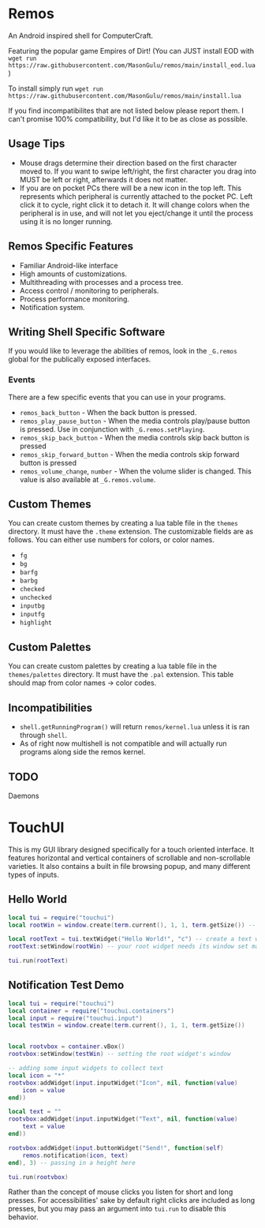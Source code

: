 # Remos
An Android inspired shell for ComputerCraft.

Featuring the popular game Empires of Dirt! (You can JUST install EOD with `wget run https://raw.githubusercontent.com/MasonGulu/remos/main/install_eod.lua`)

To install simply run `wget run https://raw.githubusercontent.com/MasonGulu/remos/main/install.lua`

If you find incompatibilites that are not listed below please report them. I can't promise 100% compatibility, but I'd like it to be as close as possible.

## Usage Tips
* Mouse drags determine their direction based on the first character moved to. If you want to swipe left/right, the first character you drag into MUST be left or right, afterwards it does not matter.
* If you are on pocket PCs there will be a new icon in the top left. This represents which peripheral is currently attached to the pocket PC. Left click it to cycle, right click it to detach it. It will change colors when the peripheral is in use, and will not let you eject/change it until the process using it is no longer running.

## Remos Specific Features
* Familiar Android-like interface
* High amounts of customizations.
* Multithreading with processes and a process tree.
* Access control / monitoring to peripherals.
* Process performance monitoring.
* Notification system.

## Writing Shell Specific Software
If you would like to leverage the abilities of remos, look in the `_G.remos` global for the publically exposed interfaces.

### Events
There are a few specific events that you can use in your programs.
* `remos_back_button` - When the back button is pressed.
* `remos_play_pause_button` - When the media controls play/pause button is pressed. Use in conjunction with `_G.remos.setPlaying`.
* `remos_skip_back_button` - When the media controls skip back button is pressed
* `remos_skip_forward_button` - When the media controls skip forward button is pressed
* `remos_volume_change`, `number` - When the volume slider is changed. This value is also available at `_G.remos.volume`.

## Custom Themes
You can create custom themes by creating a lua table file in the `themes` directory. It must have the `.theme` extension. The customizable fields are as follows. You can either use numbers for colors, or color names.
* `fg`
* `bg`
* `barfg`
* `barbg`
* `checked`
* `unchecked`
* `inputbg`
* `inputfg`
* `highlight`

## Custom Palettes
You can create custom palettes by creating a lua table file in the `themes/palettes` directory. It must have the `.pal` extension. This table should map from color names -> color codes.

## Incompatibilities
* `shell.getRunningProgram()` will return `remos/kernel.lua` unless it is ran through `shell`.
* As of right now multishell is not compatible and will actually run programs along side the remos kernel.

## TODO
Daemons

# TouchUI
This is my GUI library designed specifically for a touch oriented interface. It features horizontal and vertical containers of scrollable and non-scrollable varieties. It also contains a built in file browsing popup, and many different types of inputs.

## Hello World
```lua
local tui = require("touchui")
local rootWin = window.create(term.current(), 1, 1, term.getSize()) -- you must have a window to display on

local rootText = tui.textWidget("Hello World!", "c") -- create a text widget and center align the text
rootText:setWindow(rootWin) -- your root widget needs its window set manually

tui.run(rootText)
```

## Notification Test Demo
```lua
local tui = require("touchui")
local container = require("touchui.containers")
local input = require("touchui.input")
local testWin = window.create(term.current(), 1, 1, term.getSize())


local rootvbox = container.vBox()
rootvbox:setWindow(testWin) -- setting the root widget's window

-- adding some input widgets to collect text
local icon = "*"
rootvbox:addWidget(input.inputWidget("Icon", nil, function(value)
    icon = value
end))

local text = ""
rootvbox:addWidget(input.inputWidget("Text", nil, function(value)
    text = value
end))

rootvbox:addWidget(input.buttonWidget("Send!", function(self)
    remos.notification(icon, text)
end), 3) -- passing in a height here

tui.run(rootvbox)
```

Rather than the concept of mouse clicks you listen for short and long presses. For accessibilities' sake by default right clicks are included as long presses, but you may pass an argument into `tui.run` to disable this behavior.
